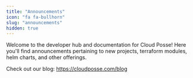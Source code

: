 ```yaml
---
title: "Announcements"
icon: "fa fa-bullhorn"
slug: "announcements"
hidden: true
---
```


Welcome to the developer hub and documentation for Cloud Posse! Here you'll find announcements pertaining to new projects, terraform modules, helm charts, and other offerings.

Check out our blog: https://cloudposse.com/blog

